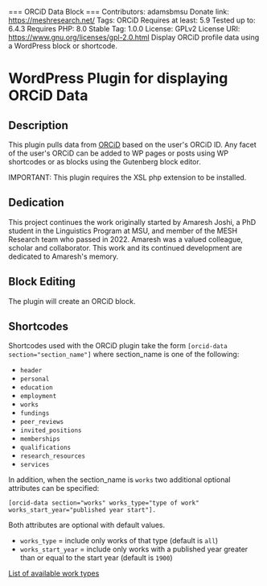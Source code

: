=== ORCiD Data Block ===
Contributors: adamsbmsu
Donate link: https://meshresearch.net/
Tags: ORCiD
Requires at least: 5.9
Tested up to: 6.4.3
Requires PHP: 8.0
Stable Tag: 1.0.0
License: GPLv2
License URI: https://www.gnu.org/licenses/gpl-2.0.html
Display ORCiD profile data using a WordPress block or shortcode.

# WordPress Plugin for displaying ORCiD Data

## Description

This plugin pulls data from [ORCiD](http://orcid.org) based on the user's ORCiD ID.
Any facet of the user's ORCiD can be added to WP pages or posts using WP shortcodes or as blocks
using the Gutenberg block editor.

IMPORTANT: This plugin requires the XSL php extension to be installed.

## Dedication

This project continues the work originally started by Amaresh Joshi, a PhD student in the
Linguistics Program at MSU, and member of the MESH Research team who passed in 2022.  Amaresh was a valued colleague, scholar
and collaborator.  This work and its continued development are dedicated to Amaresh's
memory.

## Block Editing

The plugin will create an ORCiD block.

## Shortcodes

Shortcodes used with the ORCiD plugin take the form `[orcid-data section="section_name"]`
where section_name is one of the following:

* `header`
* `personal`
* `education`
* `employment`
* `works`
* `fundings`
* `peer_reviews`
* `invited_positions`
* `memberships`
* `qualifications`
* `research_resources`
* `services`

In addition, when the section_name is `works` two additional optional attributes can be specified:

`[orcid-data section="works" works_type="type of work" works_start_year="published year start"].`

Both attributes are optional with default values.

* `works_type` = include only works of that type (default is `all`)
* `works_start_year` = include only works with a published year greater than or equal to
  the start year (default is `1900`)

[List of available work types](https://github.com/ORCID/orcid-model/blob/master/src/main/java/org/orcid/jaxb/model/common/WorkType.java)
